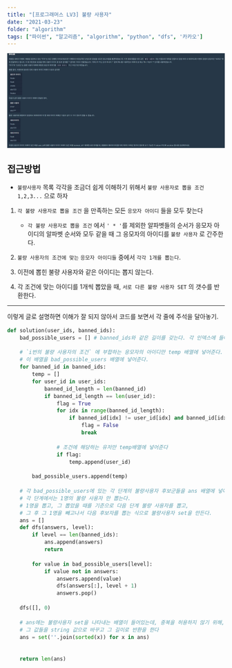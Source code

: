 ```yaml
---
title: "[프로그래머스 LV3] 불량 사용자"
date: "2021-03-23"
folder: "algorithm"
tags: ["파이썬", "알고리즘", "algorithm", "python", "dfs", '카카오']
---
```


[![프로그래머스- 디크스컨트롤러](./images/badUser.jpg)](https://programmers.co.kr/learn/courses/30/lessons/64064)

## 접근방법
 - `불량사용자` 목록 각각을 조금더 쉽게 이해하기 위해서 `불량 사용자로 뽑을 조건 1,2,3...` 으로 하자
 
 1. `각 불량 사용자로 뽑을 조건` 을 만족하는 모든 `응모자 아이디` 들을 모두 찾는다
    - `각 불량 사용자로 뽑을 조건` 에서 `' * '`를 제외한 알파벳들의 순서가 응모자 아이디의 알파벳 순서와 모두 같을 때 그 응모자의 아이디를 `불량 사용자` 로 간주한다.

 2. `불량 사용자의 조건에 맞는` `응모자 아이디들` 중에서 `각각 1개를 뽑는다`.

 3. 이전에 뽑힌 불량 사용자와 같은 아이디는 뽑지 않는다.
 
 4. 각 조건에 맞는 아이디를 1개씩 뽑았을 때, `서로 다른 불량 사용자 SET` 의 갯수를 반환한다.


---
이렇게 글로 설명하면 이해가 잘 되지 않아서 코드를 보면서 각 줄에 주석을 달아놓기.

```py
def solution(user_ids, banned_ids):
    bad_possible_users = [] # banned_ids와 같은 길이를 갖는다. 각 인덱스에 들어 있는 값들에는, bannded_ids 에 각 인덱스에 있는 `불량 사용자의 조건` 에 맞는 모든 사용자들이 들어있다.

    # `i번의 불량 사용자의 조건` 에 부합하는 응모자의 아이디만 temp 배열에 넣어준다.
    # 이 배열을 bad_possible_users 배열에 넣어준다.
    for banned_id in banned_ids:
        temp = []
        for user_id in user_ids:
            banned_id_length = len(banned_id)
            if banned_id_length == len(user_id):
                flag = True
                for idx in range(banned_id_length):
                    if banned_id[idx] != user_id[idx] and banned_id[idx] != '*':
                        flag = False
                        break

                # 조건에 해당하는 유저만 temp배열에 넣어준다        
                if flag:
                    temp.append(user_id)

        bad_possible_users.append(temp)

    # 각 bad_possible_users에 있는 각 단계의 불량사용자 후보군들을 ans 배열에 넣어준다.
    # 각 단계에서는 1명의 불량 사용자 만 뽑는다.
    # 1명을 뽑고, 그 뽑았을 때를 기준으로 다음 단계 불량 사용자를 뽑고,
    # 그 후 그 1명을 빼고나서 다음 후보자를 뽑는 식으로 불량사용자 set을 만든다. 
    ans = []
    def dfs(answers, level):
        if level == len(banned_ids):
            ans.append(answers)
            return

        for value in bad_possible_users[level]:
            if value not in answers:
                answers.append(value)
                dfs(answers[:], level + 1)
                answers.pop()

    dfs([], 0)

    # ans에는 불량사용자 set을 나타내는 배열이 들어있는데, 중복을 허용하지 않기 위해,
    # 그 값들을 string 값으로 바꾸고 그 길이로 반환을 한다
    ans = set(''.join(sorted(x)) for x in ans)


    return len(ans)
```
